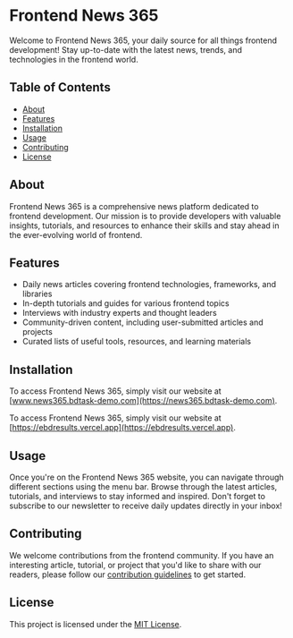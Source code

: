 # Frontend News 365

Welcome to Frontend News 365, your daily source for all things frontend development! Stay up-to-date with the latest news, trends, and technologies in the frontend world.

## Table of Contents

- [About](#about)
- [Features](#features)
- [Installation](#installation)
- [Usage](#usage)
- [Contributing](#contributing)
- [License](#license)

## About

Frontend News 365 is a comprehensive news platform dedicated to frontend development. Our mission is to provide developers with valuable insights, tutorials, and resources to enhance their skills and stay ahead in the ever-evolving world of frontend.

## Features

- Daily news articles covering frontend technologies, frameworks, and libraries
- In-depth tutorials and guides for various frontend topics
- Interviews with industry experts and thought leaders
- Community-driven content, including user-submitted articles and projects
- Curated lists of useful tools, resources, and learning materials

## Installation

To access Frontend News 365, simply visit our website at [www.news365.bdtask-demo.com](https://news365.bdtask-demo.com).

To access Frontend News 365, simply visit our website at [https://ebdresults.vercel.app](https://ebdresults.vercel.app).

## Usage

Once you're on the Frontend News 365 website, you can navigate through different sections using the menu bar. Browse through the latest articles, tutorials, and interviews to stay informed and inspired. Don't forget to subscribe to our newsletter to receive daily updates directly in your inbox!

## Contributing

We welcome contributions from the frontend community. If you have an interesting article, tutorial, or project that you'd like to share with our readers, please follow our [contribution guidelines](CONTRIBUTING.md) to get started.

## License

This project is licensed under the [MIT License](LICENSE).
